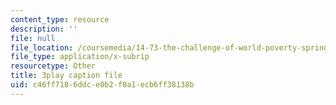 ```yaml
---
content_type: resource
description: ''
file: null
file_location: /coursemedia/14-73-the-challenge-of-world-poverty-spring-2011/c46ff7186ddce0b2f0a1ecb6ff38138b_Yh6r3I821ng.srt
file_type: application/x-subrip
resourcetype: Other
title: 3play caption file
uid: c46ff718-6ddc-e0b2-f0a1-ecb6ff38138b
---
```

